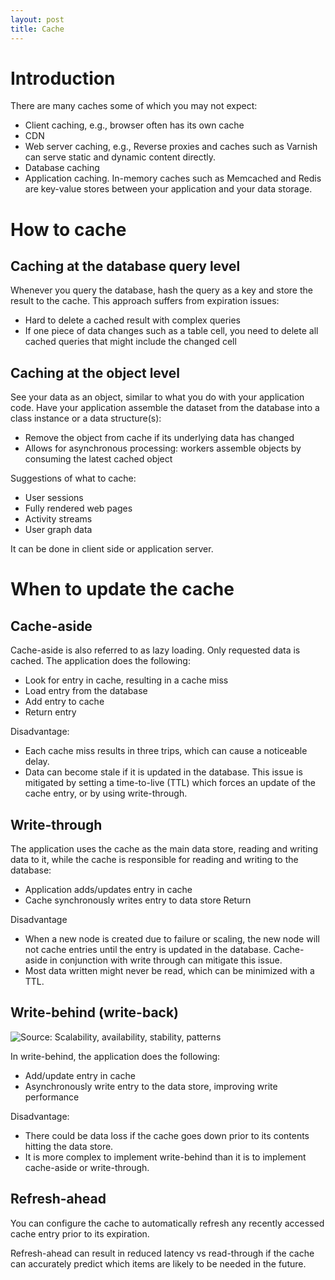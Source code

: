 ```yaml
---
layout: post
title: Cache
---
```


# Introduction

There are many caches some of which you may not expect:
- Client caching, e.g., browser often has its own cache
- CDN
- Web server caching, e.g., Reverse proxies and caches such as Varnish can serve static and dynamic content directly.
- Database caching
- Application caching. In-memory caches such as Memcached and Redis are key-value stores between your application and your data storage. 

# How to cache

## Caching at the database query level

Whenever you query the database, hash the query as a key and store the result to the cache. This approach suffers from expiration issues:

- Hard to delete a cached result with complex queries
- If one piece of data changes such as a table cell, you need to delete all cached queries that might include the changed cell

## Caching at the object level

See your data as an object, similar to what you do with your application code. Have your application assemble the dataset from the database into a class instance or a data structure(s):

- Remove the object from cache if its underlying data has changed
- Allows for asynchronous processing: workers assemble objects by consuming the latest cached object

Suggestions of what to cache:

- User sessions
- Fully rendered web pages
- Activity streams
- User graph data

It can be done in client side or application server.

# When to update the cache

## Cache-aside

Cache-aside is also referred to as lazy loading. Only requested data is cached. The application does the following:

- Look for entry in cache, resulting in a cache miss
- Load entry from the database
- Add entry to cache
- Return entry

Disadvantage:
- Each cache miss results in three trips, which can cause a noticeable delay.
- Data can become stale if it is updated in the database. This issue is mitigated by setting a time-to-live (TTL) which forces an update of the cache entry, or by using write-through.

## Write-through

The application uses the cache as the main data store, reading and writing data to it, while the cache is responsible for reading and writing to the database:

- Application adds/updates entry in cache
- Cache synchronously writes entry to data store
Return

Disadvantage
- When a new node is created due to failure or scaling, the new node will not cache entries until the entry is updated in the database. Cache-aside in conjunction with write through can mitigate this issue.
- Most data written might never be read, which can be minimized with a TTL.

## Write-behind (write-back)

![Source: Scalability, availability, stability, patterns](https://camo.githubusercontent.com/8aa9f1a2f050c1422898bb5e82f1f01773334e22/687474703a2f2f692e696d6775722e636f6d2f72675372766a472e706e67)

In write-behind, the application does the following:

- Add/update entry in cache
- Asynchronously write entry to the data store, improving write performance

Disadvantage:
- There could be data loss if the cache goes down prior to its contents hitting the data store.
- It is more complex to implement write-behind than it is to implement cache-aside or write-through.

## Refresh-ahead

You can configure the cache to automatically refresh any recently accessed cache entry prior to its expiration.

Refresh-ahead can result in reduced latency vs read-through if the cache can accurately predict which items are likely to be needed in the future.